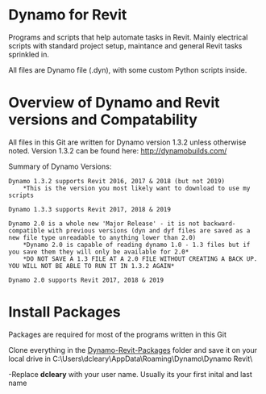# Dynamo for Revit

Programs and scripts that help automate tasks in Revit.
Mainly electrical scripts with standard project setup, maintance and general Revit tasks sprinkled in.

All files are Dynamo file (.dyn), with some custom Python scripts inside.


# Overview of Dynamo and Revit versions and Compatability

All files in this Git are written for Dynamo version 1.3.2 unless otherwise noted.
Version 1.3.2 can be found here: http://dynamobuilds.com/

 Summary of Dynamo Versions:
 
	Dynamo 1.3.2 supports Revit 2016, 2017 & 2018 (but not 2019)
		*This is the version you most likely want to download to use my scripts

	Dynamo 1.3.3 supports Revit 2017, 2018 & 2019

	Dynamo 2.0 is a whole new 'Major Release' - it is not backward-compatible with previous versions (dyn and dyf files are saved as a new file type unreadable to anything lower than 2.0)
		*Dynamo 2.0 is capable of reading dynamo 1.0 - 1.3 files but if you save them they will only be available for 2.0*
		*DO NOT SAVE A 1.3 FILE AT A 2.0 FILE WITHOUT CREATING A BACK UP. YOU WILL NOT BE ABLE TO RUN IT IN 1.3.2 AGAIN*

	Dynamo 2.0 supports Revit 2017, 2018 & 2019

# Install Packages 

Packages are required for most of the programs written in this Git 

Clone everything in the [Dynamo-Revit-Packages](https://github.com/DclearEE/Dynamo-Revit-Packages) folder and save it on your local drive in C:\Users\dcleary\AppData\Roaming\Dynamo\Dynamo Revit\

   -Replace **dcleary** with your user name. Usually its your first inital and last name





